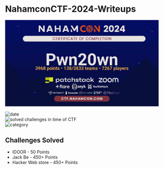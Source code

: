# NahamconCTF-2024-Writeups
<img src="nahamcon_ctf_2024.jpeg" width="500px">

![date](https://img.shields.io/badge/date-24.05.2024-brightgreen.svg)  
![solved challenges in time of CTF](https://img.shields.io/badge/solved-in%20time%20of%20CTF-brightgreen.svg)   
![category](https://img.shields.io/badge/category-WEB-blueviolet.svg)   

## Challenges Solved
- IDOOR - 50 Points
- Jack Be - 450+ Points
- Hacker Web store - 450+ Points
